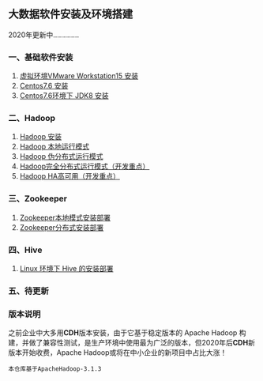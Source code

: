 ## 大数据软件安装及环境搭建

2020年更新中.............

### 一、基础软件安装

1. [虚拟环境VMware Workstation15 安装](#)
2. [Centos7.6 安装](https://github.com/heibaiying/BigData-Notes/blob/master/notes/installation/Linux下JDK安装.md)
3. [Centos7.6环境下 JDK8 安装](https://github.com/heibaiying/BigData-Notes/blob/master/notes/installation/Linux下JDK安装.md)

### 二、Hadoop

1. [Hadoop 安装](https://github.com/heibaiying/BigData-Notes/blob/master/notes/installation/Hadoop单机环境搭建.md)
2. [Hadoop 本地运行模式](https://github.com/heibaiying/BigData-Notes/blob/master/notes/installation/Hadoop单机环境搭建.md)
3. [Hadoop 伪分布式运行模式](https://github.com/heibaiying/BigData-Notes/blob/master/notes/installation/Hadoop集群环境搭建.md)
4. [Hadoop完全分布式运行模式（开发重点）](https://github.com/heibaiying/BigData-Notes/blob/master/notes/installation/基于Zookeeper搭建Hadoop高可用集群.md)
5. [Hadoop HA高可用（开发重点）](https://github.com/heibaiying/BigData-Notes/blob/master/notes/installation/基于Zookeeper搭建Hadoop高可用集群.md)

### 三、Zookeeper

1. [Zookeeper本地模式安装部署](https://github.com/bigdata2018/BigData/blob/master/notes/installation/Zookeeper%E6%9C%AC%E5%9C%B0%E6%A8%A1%E5%BC%8F%E5%AE%89%E8%A3%85%E9%83%A8%E7%BD%B2.md)
2. [Zookeeper分布式安装部署](https://github.com/bigdata2018/BigData/blob/master/notes/installation/Zookeeper%E5%88%86%E5%B8%83%E5%BC%8F%E5%AE%89%E8%A3%85%E9%83%A8%E7%BD%B2.md)

### 四、Hive

1. [Linux 环境下 Hive 的安装部署](https:bigdata2018.com)

### 五、待更新


### 版本说明

之前企业中大多用**CDH**版本安装，由于它基于稳定版本的 Apache Hadoop 构建，并做了兼容性测试，是生产环境中使用最为广泛的版本，但2020年后**CDH**新版本开始收费，Apache Hadoop或将在中小企业的新项目中占比大涨！

```hsell
本仓库基于ApacheHadoop-3.1.3
```

